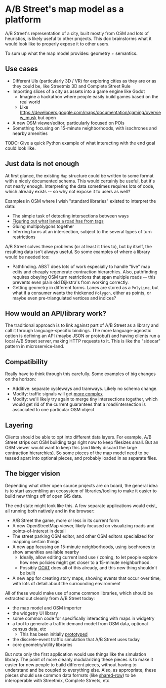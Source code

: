 # A/B Street's map model as a platform

A/B Street's representation of a city, built mostly from OSM and lots of
heuristics, is likely useful to other projects. This doc brainstorms what it
would look like to properly expose it to other users.

To sum up what the map model provides: geometry + semantics.

## Use cases

- Different UIs (particularly 3D / VR) for exploring cities as they are or as
  they could be, like Streetmix 3D and Complete Street Rule
- Importing slices of a city as assets into a game engine like Godot
  - Imagine a hackathon where people easily build games based on the real world
  - Like <https://developers.google.com/maps/documentation/gaming/overview_musk>
    but open
- A new OSM viewer/editor, particularly focused on POIs
- Something focusing on 15-minute neighborhoods, with isochrones and nearby
  amenities

TODO: Give a quick Python example of what interacting with the end goal could
look like.

## Just data is not enough

At first glance, the existing `Map` structure could be written to some format
with a nicely documented schema. This would certainly be useful, but it's not
nearly enough. Interpreting the data sometimes requires lots of code, which
already exists -- so why not expose it to users as well?

Examples in OSM where I wish "standard libraries" existed to interpret the data:

- The simple task of detecting intersections between ways
- [Figuring out what lanes a road has from tags](https://github.com/a-b-street/abstreet/blob/master/map_model/src/make/initial/lane_specs.rs)
- Gluing multipolygons together
- Inferring turns at an intersection, subject to the several types of turn
  restrictions

A/B Street solves these problems (or at least it tries to), but by itself, the
resulting data isn't always useful. So some examples of where a library would be
needed too:

- Pathfinding. ABST does lots of work especially to handle "live" map edits and
  cheaply regenerate contraction hierarchies. Also, pathfinding requires obeying
  OSM turn restrictions that span multiple roads -- this prevents even plain old
  Dijkstra's from working correctly.
- Getting geometry in different forms. Lanes are stored as a `PolyLine`, but
  what if a consumer wants the thickened `Polygon`, either as points, or maybe
  even pre-triangulated vertices and indices?

## How would an API/library work?

The traditional approach is to link against part of A/B Street as a library and
call it through language-specific bindings. The more language-agnostic option is
defining an API (maybe JSON or protobuf) and having clients run a local A/B
Street server, making HTTP requests to it. This is like the "sidecar" pattern in
microservice-land.

## Compatibility

Really have to think through this carefully. Some examples of big changes on the
horizon:

- Additive: separate cycleways and tramways. Likely no schema change.
- Modify: traffic signals will get
  [more complex](https://github.com/a-b-street/abstreet/issues/295)
- Modify: we'll likely try again to merge tiny intersections together, which
  would get rid of the current guarantees that a road/intersection is associated
  to one particular OSM object

## Layering

Clients should be able to opt into different data layers. For example, A/B
Street strips out OSM building tags right now to keep filesizes small. But an
OSM viewer would want to keep this (and likely discard the large contraction
hierarchies). So some pieces of the map model need to be teased apart into
optional pieces, and probably loaded in as separate files.

## The bigger vision

Depending what other open source projects are on board, the general idea is to
start assembling an ecosystem of libraries/tooling to make it easier to build
new things off of open GIS data.

The end state might look like this. A few separate applications would exist, all
running both natively and in the browser:

- A/B Street the game, more or less in its current form
- A new OpenStreetMap viewer, likely focused on visualizing roads and
  points-of-interest in detail
- The street parking OSM editor, and other OSM editors specialized for mapping
  certain things
- A new app focusing on 15-minute neighborhoods, using isochrones to show
  amenities available nearby
  - Ideally, allow editing current land use / zoning, to let people explore how
    new policies might get closer to a 15-minute neighborhood.
  - Possibly [GOAT](https://www.open-accessibility.org) does all of this
    already, and this new thing shouldn't be built
- A new app for creating story maps, showing events that occur over time, with
  lots of detail about the surrounding environment

All of these would make use of some common libraries, which should be extracted
out cleanly from A/B Street today:

- the map model and OSM importer
- the widgetry UI library
- some common code for specifically interacting with maps in widgetry
- a tool to generate a traffic demand model from OSM data, optional census data,
  etc
  - This has been initially
    [prototyped](https://a-b-street.github.io/docs/trafficsim/travel_demand.html#proletariat-robot)
- the discrete-event traffic simulation that A/B Street uses today
- core geometry/utility libraries

But note only the first application would use things like the simulation
library. The point of more cleanly modularizing these pieces is to make it
easier for new people to build different pieces, without having to understand
and be coupled to everything else. Also, as appropriate, these pieces should use
common data formats (like
[shared-row](https://github.com/d-wasserman/shared-row/)) to be interoperable
with Streetmix, Complete Streets, etc.
